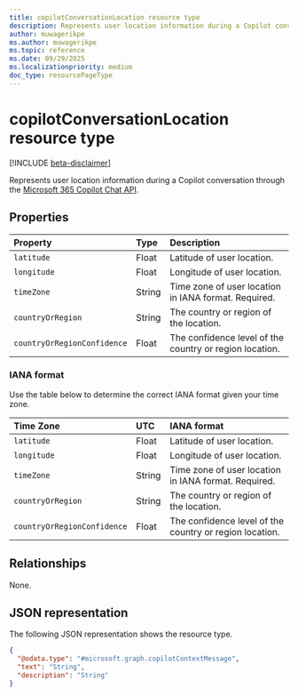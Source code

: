 ```yaml
---
title: copilotConversationLocation resource type
description: Represents user location information during a Copilot conversation through the Microsoft 365 Copilot Chat API.
author: muwagerikpe
ms.author: muwagerikpe
ms.topic: reference
ms.date: 09/29/2025
ms.localizationpriority: medium
doc_type: resourcePageType
---
```


# copilotConversationLocation resource type

[!INCLUDE [beta-disclaimer](../../../includes/beta-disclaimer.md)]

Represents user location information during a Copilot conversation through the [Microsoft 365 Copilot Chat API](../copilotroot-conversations.md).

## Properties

| Property       | Type   | Description                                                    |
|:---------------|:-------|:---------------------------------------------------------------|
| `latitude` | Float | Latitude of user location. |
| `longitude` | Float | Longitude of user location. |
| `timeZone` | String | Time zone of user location in IANA format. Required. |
| `countryOrRegion` | String | The country or region of the location. |
| `countryOrRegionConfidence` | Float | The confidence level of the country or region location. |

### IANA format

Use the table below to determine the correct IANA format given your time zone.

| Time Zone       | UTC   | IANA format                                                    |
|:---------------|:-------|:---------------------------------------------------------------|
| `latitude` | Float | Latitude of user location. |
| `longitude` | Float | Longitude of user location. |
| `timeZone` | String | Time zone of user location in IANA format. Required. |
| `countryOrRegion` | String | The country or region of the location. |
| `countryOrRegionConfidence` | Float | The confidence level of the country or region location. |


## Relationships

None.

## JSON representation

The following JSON representation shows the resource type.

```json
{
  "@odata.type": "#microsoft.graph.copilotContextMessage",
  "text": "String",
  "description": "String"
}
```
